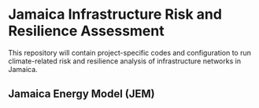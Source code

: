 # Jamaica Infrastructure Risk and Resilience Assessment

This repository will contain project-specific codes and configuration to run climate-related risk and 
resilience analysis of infrastructure networks in Jamaica.

## Jamaica Energy Model (JEM)
